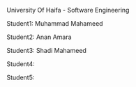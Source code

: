 University Of Haifa - Software Engineering

Student1: Muhammad Mahameed

Student2: Anan Amara

Student3: Shadi Mahameed

Student4:

Student5:
